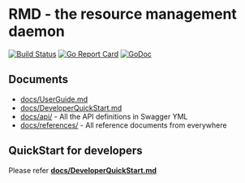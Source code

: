 # RMD - the resource management daemon

[![Build Status](https://travis-ci.org/intel/rmd.svg?branch=master)](https://travis-ci.org/intel/rmd)
[![Go Report Card](https://goreportcard.com/badge/github.com/intel/rmd)](https://goreportcard.com/report/github.com/intel/rmd)
[![GoDoc](https://godoc.org/github.com/intel/rmd?status.svg)](https://godoc.org/github.com/intel/rmd)

## Documents

* [docs/UserGuide.md](https://github.com/intel/rmd/blob/master/docs/UserGuide.md)
* [docs/DeveloperQuickStart.md](https://github.com/intel/rmd/blob/master/docs/DeveloperQuickStart.md)
* [docs/api/](https://github.com/intel/rmd/tree/master/docs/api/v1) - All the API definitions in Swagger YML
* [docs/references/](https://github.com/intel/rmd/tree/master/docs/reference) - All reference documents from everywhere

## QuickStart for developers

Please refer [**docs/DeveloperQuickStart.md**](https://github.com/intel/rmd/blob/master/docs/DeveloperQuickStart.md)
